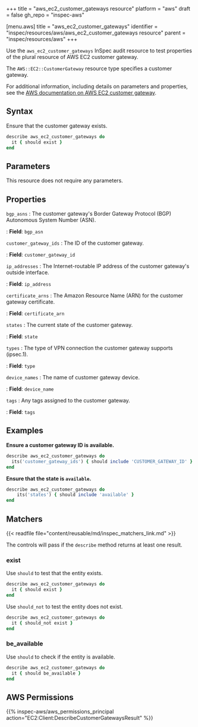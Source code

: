 +++
title = "aws_ec2_customer_gateways resource"
platform = "aws"
draft = false
gh_repo = "inspec-aws"

[menu.aws]
title = "aws_ec2_customer_gateways"
identifier = "inspec/resources/aws/aws_ec2_customer_gateways resource"
parent = "inspec/resources/aws"
+++

Use the `aws_ec2_customer_gateways` InSpec audit resource to test properties of the plural resource of AWS EC2 customer gateway.

The `AWS::EC2::CustomerGateway` resource type specifies a customer gateway.

For additional information, including details on parameters and properties, see the [AWS documentation on AWS EC2 customer gateway](https://docs.aws.amazon.com/AWSCloudFormation/latest/UserGuide/aws-resource-ec2-customer-gateway.html).

## Syntax

Ensure that the customer gateway exists.

```ruby
describe aws_ec2_customer_gateways do
  it { should exist }
end
```

## Parameters

This resource does not require any parameters.

## Properties

`bgp_asns`
: The customer gateway's Border Gateway Protocol (BGP) Autonomous System Number (ASN).

: **Field**: `bgp_asn`

`customer_gateway_ids`
: The ID of the customer gateway.

: **Field**: `customer_gateway_id`

`ip_addresses`
: The Internet-routable IP address of the customer gateway's outside interface.

: **Field**: `ip_address`

`certificate_arns`
: The Amazon Resource Name (ARN) for the customer gateway certificate.

: **Field**: `certificate_arn`

`states`
: The current state of the customer gateway.

: **Field**: `state`

`types`
: The type of VPN connection the customer gateway supports (ipsec.1).

: **Field**: `type`

`device_names`
: The name of customer gateway device.

: **Field**: `device_name`

`tags`
: Any tags assigned to the customer gateway.

: **Field**: `tags`

## Examples

**Ensure a customer gateway ID is available.**

```ruby
describe aws_ec2_customer_gateways do
  its('customer_gateway_ids') { should include 'CUSTOMER_GATEWAY_ID' }
end
```

**Ensure that the state is `available`.**

```ruby
describe aws_ec2_customer_gateways do
    its('states') { should include 'available' }
end
```

## Matchers

{{< readfile file="content/reusable/md/inspec_matchers_link.md" >}}

The controls will pass if the `describe` method returns at least one result.

### exist

Use `should` to test that the entity exists.

```ruby
describe aws_ec2_customer_gateways do
  it { should exist }
end
```

Use `should_not` to test the entity does not exist.

```ruby
describe aws_ec2_customer_gateways do
  it { should_not exist }
end
```

### be_available

Use `should` to check if the entity is available.

```ruby
describe aws_ec2_customer_gateways do
  it { should be_available }
end
```

## AWS Permissions

{{% inspec-aws/aws_permissions_principal action="EC2:Client:DescribeCustomerGatewaysResult" %}}
